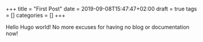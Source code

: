 +++
title = "First Post"
date = 2019-09-08T15:47:47+02:00
draft = true
tags = []
categories = []
+++

Hello Hugo world! No more excuses for having no blog or documentation now!